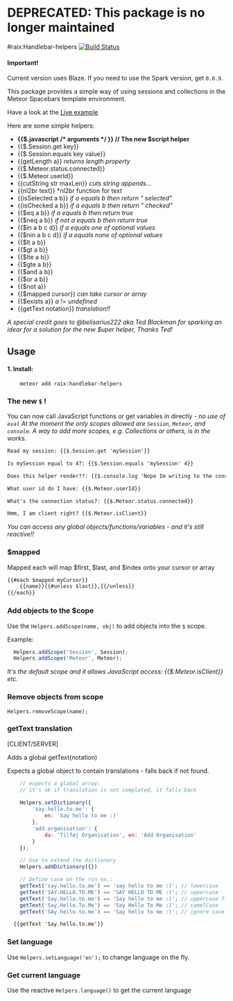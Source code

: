 # DEPRECATED: This package is no longer maintained

#raix:Handlebar-helpers [![Build Status](https://travis-ci.org/raix/Meteor-handlebar-helpers.png?branch=master)](https://travis-ci.org/raix/Meteor-handlebar-helpers)

#### Important!

Current version uses Blaze. If you need to use the Spark version, get `0.0.9`.

This package provides a simple way of using sessions and collections in the Meteor Spacebars template environment.

Have a look at the [Live example](http://handlebar-helpers.meteor.com/)

Here are some simple helpers:
* __{{$.javascript /* arguments */ }}  // The new $script helper__
* {{$.Session.get key}}
* {{$.Session.equals key value}}
* {{getLength a}} *returns length property*
* {{$.Meteor.status.connected}}
* {{$.Meteor.userId}}
* {{cutString str maxLen}} *cuts string appends...*
* {{nl2br text}} *nl2br function for text
* {{isSelected a b}} *if a equals b then return " selected"*
* {{isChecked a b}} *if a equals b then return " checked"*
* {{$eq a b}} *if a equals b then return true*
* {{$neq a b}} *if not a equals b then return true*
* {{$in a b c d}} *if a equals one of optional values*
* {{$nin a b c d}} *if a equals none of optional values*
* {{$lt a b}}
* {{$gt a b}}
* {{$lte a b}}
* {{$gte a b}}
* {{$and a b}}
* {{$or a b}}
* {{$not a}}
* {{$mapped cursor}} *can take cursor or array*
* {{$exists a}} *a != undefined*
* {{getText notation}} *translation!!*

*A special credit goes to @belisarius222 aka Ted Blackman for sparking an idear for a solution for the new $uper helper, Thanks Ted!*

## Usage

#### 1. Install:
```
    meteor add raix:handlebar-helpers
```


### The new `$` !
You can now call JavaScript functions or get variables in directly - *no use of `eval`*
*At the moment the only scopes allowed are `Session`, `Meteor`, and `console`. A way to add more scopes, e.g. Collections or others, is in the works*.

```html
Read my session: {{$.Session.get 'mySession'}}

Is mySession equal to 4?: {{$.Session.equals 'mySession' 4}}

Does this helper render??: {{$.console.log 'Nope Im writing to the console log...'}}

What user id do I have: {{$.Meteor.userId}}

What's the connection status?: {{$.Meteor.status.connected}}

Hmm, I am client right? {{$.Meteor.isClient}}
```
*You can access any global objects/functions/variables - and it's still reactive!!*


### $mapped

Mapped each will map $first, $last, and $index onto your cursor or array
```html
{{#each $mapped myCursor}}
    {{name}}{{#unless $last}},{{/unless}}
{{/each}}
```

### Add objects to the $cope

Use the `Helpers.addScope(name, obj)` to add objects into the `$` scope.

Example:
```js
  Helpers.addScope('Session', Session);
  Helpers.addScope('Meteor', Meteor);
```
*It's the default scope and it allows JavaScript access: {{$.Meteor.isClient}} etc.*


### Remove objects from scope
`Helpers.removeScope(name);`


### getText translation

[CLIENT/SERVER]

Adds a global getText(notation)

Expects a global object to contain translations - falls back if not found.

```js
    // expects a global array: 
    // it's ok if translation is not completed, it falls back
   
    Helpers.setDictionary({
        'say.hello.to.me': { 
            en: 'Say hello to me :)'
        },
        'add.organisation': { 
            da: 'Tilføj Organisation', en: 'Add Organisation' 
        }
    });

    // Use to extend the dictionary
    Helpers.addDictionary({})

    // Define case on the run ex.:
    getText('say.hello.to.me') == 'say hello to me :)'; // lowercase
    getText('SAY.HELLO.TO.ME') == 'SAY HELLO TO ME :)'; // uppercase
    getText('Say.hello.to.me') == 'Say hello to me :)'; // uppercase first letter, rest lowercase
    getText('Say.Hello.To.Me') == 'Say Hello To Me :)'; // camelCase
    getText('SAy.hello.to.me') == 'Say hello to me :)'; // ignore case sensitivity

```

```html
  {{getText 'Say.hello.to.me'}}
```

### Set language

Use `Helpers.setLanguage('en');` to change language on the fly.

### Get current language

Use the reactive `Helpers.language()` to get the current language
